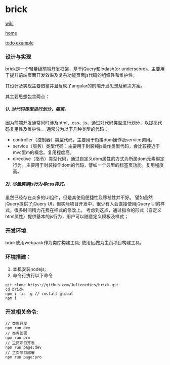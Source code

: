 brick
=====
[wiki](https://github.com/julienedies/brick/wiki)

[home](https://julienedies.github.io/brick/public/index/index.html)

[todo example](https://julienedies.github.io/brick/public/example/todo/index.html)

### 设计与实现

brick是一个轻量级前端开发框架，基于jQuery和lodash(or underscore)。主要用于提升前端页面开发效率及复杂功能页面js代码的组织性和维护性。

其设计及实现主要借鉴并且反映了angular的前端开发思想及解决方案。

其主要思想包含两点：

##### 1). 对代码类型进行划分，隔离。
 
因为前端开发通常同时涉及html、css、js，通过对代码类型进行划分，以提高代码复用性及维护性。
通常分为以下几种类型的代码：
*    controller（控制器）类型代码，主要用于衔接dom操作及service调用。
*    service（服务）类型代码：主要用于封装纯js操作类型代码，会比较接近于mvc里m的概念。复用程度高。
*    directive（指令）类型代码，通过自定义dom属性的方式为所属dom元素绑定行为。主要用于封装操作dom的代码，譬如一个典型的标签页功能。复用程度高。

##### 2). 尽量解耦js行为与css样式。
 
虽然已经存在众多的UI组件，但是其使用便捷性及移植性并不好。
譬如虽然jQuery提供了jQuery UI，但实际项目开发中，很少有人会直接使用jQuery UI的样式，很多时间精力花费在样式的修改上。
考虑到这点，通过指令的形式（自定义html属性）提供基本的js行为，用户可以随意定义模板及样式；

### 开发环境

brick使用webpack作为类库构建工具; 使用[fis](https://github.com/fex-team/fis)做为主页项目构建工具。

### 环境搭建：
1.  本机安装nodejs;
2.  命令行执行以下命令
```
git clone https://github.com/Julienedies/brick.git
cd brick
npm i fis -g // install global
npm i 
```
### 开发相关命令:
```
// 类库开发
npm run dev
// 类库部署
npm run pro
// 主页项目开发
npm run page:dev
// 主页项目部署
npm run page:pro
```

